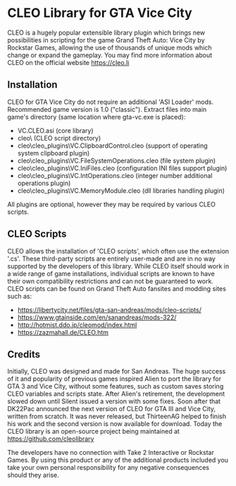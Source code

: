 # CLEO Library for GTA Vice City

CLEO is a hugely popular extensible library plugin which brings new possibilities in scripting for the game Grand Theft Auto: Vice City by Rockstar Games, allowing the use of thousands of unique mods which change or expand the gameplay. You may find more information about CLEO on the official website https://cleo.li

## Installation

CLEO for GTA Vice City do not require an additional 'ASI Loader' mods.
Recommended game version is 1.0 ("classic").
Extract files into main game's directory (same location where gta-vc.exe is placed):

- VC.CLEO.asi (core library)
- cleo\ (CLEO script directory)
- cleo\cleo_plugins\VC.ClipboardControl.cleo (support of operating system clipboard plugin)
- cleo\cleo_plugins\VC.FileSystemOperations.cleo (file system plugin)
- cleo\cleo_plugins\VC.IniFiles.cleo (configuration INI files support plugin)
- cleo\cleo_plugins\VC.IntOperations.cleo (integer number additional operations plugin)
- cleo\cleo_plugins\VC.MemoryModule.cleo (dll libraries handling plugin)

All plugins are optional, however they may be required by various CLEO scripts.

## CLEO Scripts

CLEO allows the installation of 'CLEO scripts', which often use the extension '.cs'. These third-party scripts are entirely user-made and are in no way supported by the developers of this library. While CLEO itself should work in a wide range of game installations, individual scripts are known to have their own compatibility restrictions and can not be guaranteed to work.
CLEO scripts can be found on Grand Theft Auto fansites and modding sites such as:

- https://libertycity.net/files/gta-san-andreas/mods/cleo-scripts/
- https://www.gtainside.com/en/sanandreas/mods-322/
- http://hotmist.ddo.jp/cleomod/index.html
- https://zazmahall.de/CLEO.htm

## Credits

Initially, CLEO was designed and made for San Andreas. The huge success of it and popularity of previous games inspired Alien to port the library for GTA 3 and Vice City, without some features, such as custom saves storing CLEO variables and scripts state. After Alien's retirement, the development slowed down until Silent issued a version with some fixes. Soon after that DK22Pac announced the next version of CLEO for GTA III and Vice City, written from scratch. It was never released, but ThirteenAG helped to finish his work and the second version is now available for download. 
Today the CLEO library is an open-source project being maintained at https://github.com/cleolibrary

The developers have no connection with Take 2 Interactive or Rockstar Games.
By using this product or any of the additional products included you take your own personal responsibility for any negative consequences should they arise.
